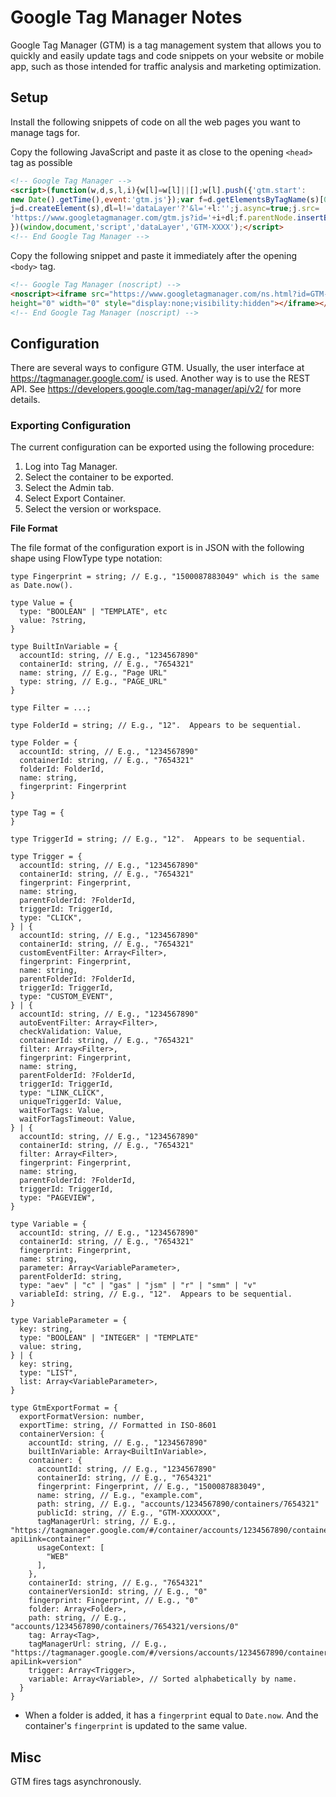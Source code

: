 # Google Tag Manager Notes

Google Tag Manager (GTM) is a tag management system that allows you to quickly
and easily update tags and code snippets on your website or mobile app, such
as those intended for traffic analysis and marketing optimization.


## Setup

Install the following snippets of code on all the web pages you want to manage
tags for.

Copy the following JavaScript and paste it as close to the opening `<head>`
tag as possible
  
```html
<!-- Google Tag Manager -->
<script>(function(w,d,s,l,i){w[l]=w[l]||[];w[l].push({'gtm.start':
new Date().getTime(),event:'gtm.js'});var f=d.getElementsByTagName(s)[0],
j=d.createElement(s),dl=l!='dataLayer'?'&l='+l:'';j.async=true;j.src=
'https://www.googletagmanager.com/gtm.js?id='+i+dl;f.parentNode.insertBefore(j,f);
})(window,document,'script','dataLayer','GTM-XXXX');</script>
<!-- End Google Tag Manager -->
```

Copy the following snippet and paste it immediately after the opening `<body>`
tag.

```html
<!-- Google Tag Manager (noscript) -->
<noscript><iframe src="https://www.googletagmanager.com/ns.html?id=GTM-XXXX"
height="0" width="0" style="display:none;visibility:hidden"></iframe></noscript>
<!-- End Google Tag Manager (noscript) -->
```


## Configuration

There are several ways to configure GTM.  Usually, the user interface at
https://tagmanager.google.com/ is used.  Another way is to use the REST API.
See https://developers.google.com/tag-manager/api/v2/ for more details.

### Exporting Configuration

The current configuration can be exported using the following procedure:

1. Log into Tag Manager.
2. Select the container to be exported.
3. Select the Admin tab.
4. Select Export Container.
5. Select the version or workspace.

**File Format**

The file format of the configuration export is in JSON with the following
shape using FlowType type notation:

```json5
type Fingerprint = string; // E.g., "1500087883049" which is the same as Date.now().

type Value = {
  type: "BOOLEAN" | "TEMPLATE", etc
  value: ?string,
}

type BuiltInVariable = {
  accountId: string, // E.g., "1234567890"
  containerId: string, // E.g., "7654321"
  name: string, // E.g., "Page URL"
  type: string, // E.g., "PAGE_URL"
}

type Filter = ...;

type FolderId = string; // E.g., "12".  Appears to be sequential.

type Folder = {
  accountId: string, // E.g., "1234567890"
  containerId: string, // E.g., "7654321"
  folderId: FolderId,
  name: string,
  fingerprint: Fingerprint
}

type Tag = {
}

type TriggerId = string; // E.g., "12".  Appears to be sequential.

type Trigger = {
  accountId: string, // E.g., "1234567890"
  containerId: string, // E.g., "7654321"
  fingerprint: Fingerprint,
  name: string,
  parentFolderId: ?FolderId,
  triggerId: TriggerId,
  type: "CLICK",
} | {
  accountId: string, // E.g., "1234567890"
  containerId: string, // E.g., "7654321"
  customEventFilter: Array<Filter>,
  fingerprint: Fingerprint,
  name: string,
  parentFolderId: ?FolderId,
  triggerId: TriggerId,
  type: "CUSTOM_EVENT",
} | {
  accountId: string, // E.g., "1234567890"
  autoEventFilter: Array<Filter>,
  checkValidation: Value,
  containerId: string, // E.g., "7654321"
  filter: Array<Filter>,
  fingerprint: Fingerprint,
  name: string,
  parentFolderId: ?FolderId,
  triggerId: TriggerId,
  type: "LINK_CLICK",
  uniqueTriggerId: Value,
  waitForTags: Value,
  waitForTagsTimeout: Value,
} | {
  accountId: string, // E.g., "1234567890"
  containerId: string, // E.g., "7654321"
  filter: Array<Filter>,
  fingerprint: Fingerprint,
  name: string,
  parentFolderId: ?FolderId,
  triggerId: TriggerId,
  type: "PAGEVIEW",
}

type Variable = {
  accountId: string, // E.g., "1234567890"
  containerId: string, // E.g., "7654321"
  fingerprint: Fingerprint,
  name: string,
  parameter: Array<VariableParameter>,
  parentFolderId: string,
  type: "aev" | "c" | "gas" | "jsm" | "r" | "smm" | "v"
  variableId: string, // E.g., "12".  Appears to be sequential.
}

type VariableParameter = {
  key: string,
  type: "BOOLEAN" | "INTEGER" | "TEMPLATE"
  value: string,
} | {
  key: string,
  type: "LIST",
  list: Array<VariableParameter>,
}

type GtmExportFormat = {
  exportFormatVersion: number,
  exportTime: string, // Formatted in ISO-8601
  containerVersion: {
    accountId: string, // E.g., "1234567890"
    builtInVariable: Array<BuiltInVariable>,
    container: {
      accountId: string, // E.g., "1234567890"
      containerId: string, // E.g., "7654321"
      fingerprint: Fingerprint, // E.g., "1500087883049",
      name: string, // E.g., "example.com",
      path: string, // E.g., "accounts/1234567890/containers/7654321"
      publicId: string, // E.g., "GTM-XXXXXXX",
      tagManagerUrl: string, // E.g., "https://tagmanager.google.com/#/container/accounts/1234567890/containers/7654321/workspaces?apiLink=container"
      usageContext: [
        "WEB"
      ],
    },
    containerId: string, // E.g., "7654321"
    containerVersionId: string, // E.g., "0"
    fingerprint: Fingerprint, // E.g., "0"
    folder: Array<Folder>,
    path: string, // E.g., "accounts/1234567890/containers/7654321/versions/0"
    tag: Array<Tag>,
    tagManagerUrl: string, // E.g., "https://tagmanager.google.com/#/versions/accounts/1234567890/containers/7654321/versions/0?apiLink=version"
    trigger: Array<Trigger>,
    variable: Array<Variable>, // Sorted alphabetically by name.
  }
}
```

* When a folder is added, it has a `fingerprint` equal to `Date.now`.  And the
  container's `fingerprint` is updated to the same value.


## Misc

GTM fires tags asynchronously.
